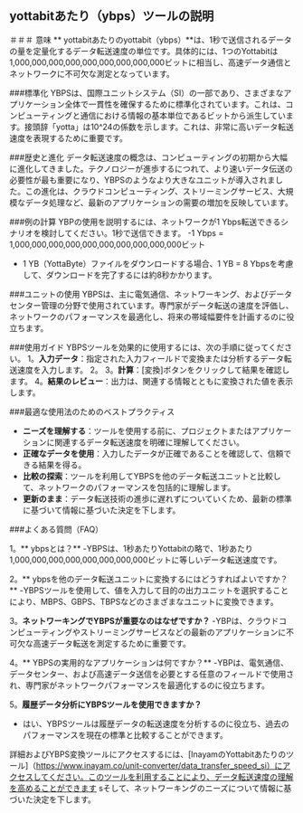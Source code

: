## yottabitあたり（ybps）ツールの説明

＃＃＃ 意味
** yottabitあたりのyottabit（ybps）**は、1秒で送信されるデータの量を定量化するデータ転送速度の単位です。具体的には、1つのYottabitは1,000,000,000,000,000,000,000,000,000ビットに相当し、高速データ通信とネットワークに不可欠な測定となっています。

###標準化
YBPSは、国際ユニットシステム（SI）の一部であり、さまざまなアプリケーション全体で一貫性を確保するために標準化されています。これは、コンピューティングと通信における情報の基本単位であるビットから派生しています。接頭辞「yotta」は10^24の係数を示します。これは、非常に高いデータ転送速度を表現するために重要です。

###歴史と進化
データ転送速度の概念は、コンピューティングの初期から大幅に進化してきました。テクノロジーが進歩するにつれて、より速いデータ伝送の必要性が最も重要になり、YBPSのようなより大きなユニットが導入されました。この進化は、クラウドコンピューティング、ストリーミングサービス、大規模なデータ処理など、最新のアプリケーションの需要の増加を反映しています。

###例の計算
YBPの使用を説明するには、ネットワークが1 Ybps転送できるシナリオを検討してください。1秒で送信できます。
-1 Ybps = 1,000,000,000,000,000,000,000,000,000,000ビット
-  1 YB（YottaByte）ファイルをダウンロードする場合、1 YB = 8 Ybpsを考慮して、ダウンロードを完了するには約8秒かかります。

###ユニットの使用
YBPSは、主に電気通信、ネットワーキング、およびデータセンター管理の分野で使用されています。専門家がデータ転送の速度を評価し、ネットワークのパフォーマンスを最適化し、将来の帯域幅要件を計画するのに役立ちます。

###使用ガイド
YBPSツールを効果的に使用するには、次の手順に従ってください。
1。**入力データ**：指定された入力フィールドで変換または分析するデータ転送速度を入力します。
2。
3。**計算**：[変換]ボタンをクリックして結果を確認します。
4。**結果のレビュー**：出力は、関連する情報とともに変換された値を表示します。

###最適な使用法のためのベストプラクティス
-  **ニーズを理解する**：ツールを使用する前に、プロジェクトまたはアプリケーションに関連するデータ転送速度を明確に理解してください。
-  **正確なデータを使用**：入力したデータが正確であることを確認して、信頼できる結果を得る。
-  **比較の探索**：ツールを利用してYBPSを他のデータ転送ユニットと比較して、ネットワークのパフォーマンスを包括的に理解します。
-  **更新のまま**：データ転送技術の進歩に遅れずについていくため、最新の標準に基づいて情報に基づいた決定を下します。

###よくある質問（FAQ）

1。** ybpsとは？**
-YBPSは、1秒あたりYottabitの略で、1秒あたり1,000,000,000,000,000,000,000,000ビットに等しいデータ転送速度です。

2。** ybpsを他のデータ転送ユニットに変換するにはどうすればよいですか？**
-YBPSツールを使用して、値を入力して目的の出力ユニットを選択することにより、MBPS、GBPS、TBPSなどのさまざまなユニットに変換できます。

3。**ネットワーキングでYBPSが重要なのはなぜですか？**
-YBPは、クラウドコンピューティングやストリーミングサービスなどの最新のアプリケーションに不可欠な高速データ転送を測定するために重要です。

4。** YBPSの実用的なアプリケーションは何ですか？**
-YBPは、電気通信、データセンター、および高速データ送信を必要とする任意のフィールドで使用され、専門家がネットワークパフォーマンスを最適化するのに役立ちます。

5。**履歴データ分析にYBPSツールを使用できますか？**
- はい、YBPSツールは履歴データの転送速度を分析するのに役立ち、過去のパフォーマンスを現在の標準と比較することができます。

詳細およびYBPS変換ツールにアクセスするには、[InayamのYottabitあたりのツール]（https://www.inayam.co/unit-converter/data_transfer_speed_si）にアクセスしてください。このツールを利用することにより、データ転送速度の理解を高めることができます sそして、ネットワーキングのニーズについて情報に基づいた決定を下します。